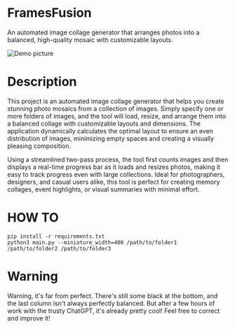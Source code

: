 # FramesFusion
An automated image collage generator that arranges photos into a balanced, high-quality mosaic with customizable layouts.

![Demo picture](https://i.imgur.com/rEoVPyM.jpeg)

# Description
This project is an automated image collage generator that helps you create stunning photo mosaics from a collection of images. Simply specify one or more folders of images, and the tool will load, resize, and arrange them into a balanced collage with customizable layouts and dimensions. The application dynamically calculates the optimal layout to ensure an even distribution of images, minimizing empty spaces and creating a visually pleasing composition.

Using a streamlined two-pass process, the tool first counts images and then displays a real-time progress bar as it loads and resizes photos, making it easy to track progress even with large collections. Ideal for photographers, designers, and casual users alike, this tool is perfect for creating memory collages, event highlights, or visual summaries with minimal effort.

# HOW TO 
```
pip install -r requirements.txt
python3 main.py --miniature_width=400 /path/to/folder1 /path/to/folder2 /path/to/folder3
```

# Warning
Warning, it's far from perfect. There's still some black at the bottom, and the last column isn't always perfectly balanced. But after a few hours of work with the trusty ChatGPT, it's already pretty cool! Feel free to correct and improve it!